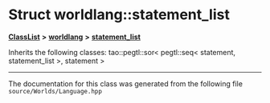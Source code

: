 

# Struct worldlang::statement\_list



[**ClassList**](annotated.md) **>** [**worldlang**](namespaceworldlang.md) **>** [**statement\_list**](structworldlang_1_1statement__list.md)








Inherits the following classes: tao::pegtl::sor< pegtl::seq< statement, statement_list >, statement >































































------------------------------
The documentation for this class was generated from the following file `source/Worlds/Language.hpp`

